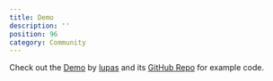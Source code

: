 ```yaml
---
title: Demo
description: ''
position: 96
category: Community
---
```


Check out the [Demo](https://nuxt-fire-demo.herokuapp.com/) by [lupas](https://github.com/lupas) and its [GitHub Repo](https://github.com/lupas/nuxt-fire-demo) for example code.
